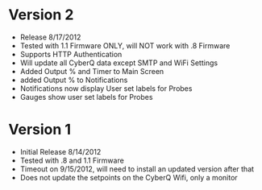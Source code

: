 # Version 2 #
  * Release 8/17/2012
  * Tested with 1.1 Firmware ONLY, will NOT work with .8 Firmware
  * Supports HTTP Authentication
  * Will update all CyberQ data except SMTP and WiFi Settings
  * Added Output % and Timer to Main Screen
  * added Output % to Notifications
  * Notifications now display User set labels for Probes
  * Gauges show user set labels for Probes

# Version 1 #

  * Initial Release 8/14/2012
  * Tested with .8 and 1.1 Firmware
  * Timeout on 9/15/2012, will need to install an updated version after that
  * Does not update the setpoints on the CyberQ Wifi, only a monitor